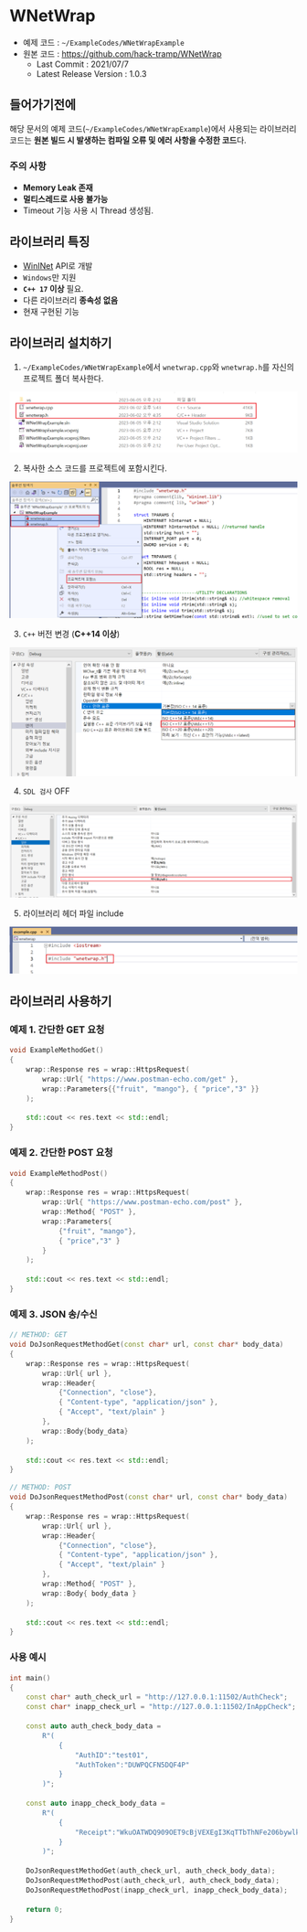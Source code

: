 # WNetWrap

- 예제 코드 : `~/ExampleCodes/WNetWrapExample`
- 원본 코드 : https://github.com/hack-tramp/WNetWrap
	- Last Commit : 2021/07/7
	- Latest Release Version : 1.0.3

## 들어가기전에

해당 문서의 예제 코드(`~/ExampleCodes/WNetWrapExample`)에서 사용되는 라이브러리 코드는 **원본 빌드 시 발생하는 컴파일 오류 및 에러 사항을 수정한 코드**다.

### 주의 사항
- **Memory Leak 존재**
- **멀티스레드로 사용 불가능**
- Timeout 기능 사용 시 Thread 생성됨.

## 라이브러리 특징
- [WinINet](https://learn.microsoft.com/en-us/windows/win32/wininet/about-wininet) API로 개발
- `Windows`만 지원
- **`C++ 17` 이상** 필요.
- 다른 라이브러리 **종속성 없음**
- 현재 구현된 기능

## 라이브러리 설치하기

1. `~/ExampleCodes/WNetWrapExample`에서 `wnetwrap.cpp`와 `wnetwrap.h`를 자신의 프로젝트 폴더 복사한다.

![install](../Images/WNetWrap/install_01.png)

2. 복사한 소스 코드를 프로젝트에 포함시킨다.

![install](../Images/WNetWrap/install_02.png)

3. `C++` 버전 변경 (**C++14 이상**)

![install](../Images/WNetWrap/install_03.png)

4. `SDL 검사` OFF

![install](../Images/WNetWrap/install_04.png)

5. 라이브러리 헤더 파일 include

![install](../Images/WNetWrap/install_05.png)

## 라이브러리 사용하기

### 예제 1. 간단한 GET 요청
```cpp
void ExampleMethodGet()
{
	wrap::Response res = wrap::HttpsRequest(
		wrap::Url{ "https://www.postman-echo.com/get" },
		wrap::Parameters{{"fruit", "mango"}, { "price","3" }}
	);

	std::cout << res.text << std::endl;
}
```

### 예제 2. 간단한 POST 요청
```cpp
void ExampleMethodPost()
{
	wrap::Response res = wrap::HttpsRequest(
		wrap::Url{ "https://www.postman-echo.com/post" },
		wrap::Method{ "POST" },
		wrap::Parameters{
			{"fruit", "mango"}, 
			{ "price","3" }
		}
	);

	std::cout << res.text << std::endl;
}
```

### 예제 3. JSON 송/수신
```cpp
// METHOD: GET
void DoJsonRequestMethodGet(const char* url, const char* body_data)
{
	wrap::Response res = wrap::HttpsRequest(
		wrap::Url{ url },
		wrap::Header{
			{"Connection", "close"}, 
			{ "Content-type", "application/json" }, 
			{ "Accept", "text/plain" }
		},
		wrap::Body{body_data}
	);

	std::cout << res.text << std::endl;
}
```

```cpp
// METHOD: POST
void DoJsonRequestMethodPost(const char* url, const char* body_data)
{
	wrap::Response res = wrap::HttpsRequest(
		wrap::Url{ url },
		wrap::Header{
			{"Connection", "close"}, 
			{ "Content-type", "application/json" }, 
			{ "Accept", "text/plain" }
		},
		wrap::Method{ "POST" },
		wrap::Body{ body_data }
	);

	std::cout << res.text << std::endl;
}
```

### 사용 예시

```cpp
int main()
{
	const char* auth_check_url = "http://127.0.0.1:11502/AuthCheck";
	const char* inapp_check_url = "http://127.0.0.1:11502/InAppCheck";

	const auto auth_check_body_data =
		R"(
			{
				"AuthID":"test01",
				"AuthToken":"DUWPQCFN5DQF4P"
			}
		)";

	const auto inapp_check_body_data =
		R"(
			{
				"Receipt":"WkuOATWDQ909OET9cBjVEXEgI3KqTTbThNFe206bywlkSBiUD1hgrCltj3g1a84d"
			}
		)";

	DoJsonRequestMethodGet(auth_check_url, auth_check_body_data);
	DoJsonRequestMethodPost(auth_check_url, auth_check_body_data);
	DoJsonRequestMethodPost(inapp_check_url, inapp_check_body_data);

	return 0;
}
```